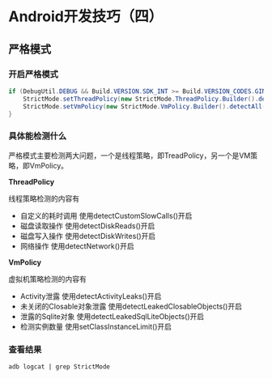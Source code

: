 # Android开发技巧（四）

## 严格模式

### 开启严格模式

```java
if (DebugUtil.DEBUG && Build.VERSION.SDK_INT >= Build.VERSION_CODES.GINGERBREAD) {
    StrictMode.setThreadPolicy(new StrictMode.ThreadPolicy.Builder().detectAll().penaltyLog().build());
    StrictMode.setVmPolicy(new StrictMode.VmPolicy.Builder().detectAll().penaltyLog().build());
}
```

### 具体能检测什么

严格模式主要检测两大问题，一个是线程策略，即TreadPolicy，另一个是VM策略，即VmPolicy。

**ThreadPolicy**

线程策略检测的内容有

* 自定义的耗时调用 使用detectCustomSlowCalls()开启
* 磁盘读取操作 使用detectDiskReads()开启
* 磁盘写入操作 使用detectDiskWrites()开启
* 网络操作 使用detectNetwork()开启


**VmPolicy**

虚拟机策略检测的内容有

* Activity泄露 使用detectActivityLeaks()开启
* 未关闭的Closable对象泄露 使用detectLeakedClosableObjects()开启
* 泄露的Sqlite对象 使用detectLeakedSqlLiteObjects()开启
* 检测实例数量 使用setClassInstanceLimit()开启

### 查看结果

```shell
adb logcat | grep StrictMode
```
